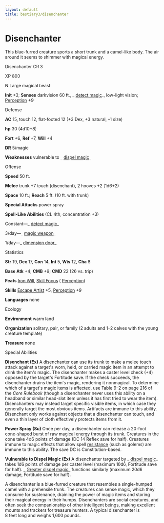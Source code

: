 ```yaml
---
layout: default
title: bestiary3/disenchanter
---
```

# Disenchanter

This blue-furred creature sports a short trunk and a camel-like body. The air around it seems to shimmer with magical energy.

Disenchanter CR 3

XP 800

N Large magical beast

**Init** +3; **Senses** darkvision 60 ft., _ [detect magic](spell_dir/detectMagic#_detect-magic)_, low-light vision; [Perception](skills/perception#_perception) +9

Defense

**AC** 15, touch 12, flat-footed 12 (+3 Dex, +3 natural, –1 size)

**hp** 30 (4d10+8)

**Fort** +6, **Ref** +7, **Will** +4

**DR** 5/magic

**Weaknesses** vulnerable to _ [dispel magic](spell_dir/dispelMagic#_dispel-magic)_

Offense

**Speed** 50 ft.

**Melee** trunk +7 touch (disenchant), 2 hooves +2 (1d6+2)

**Space** 10 ft.; **Reach** 5 ft. (10 ft. with trunk)

**Special Attacks** power spray

**Spell-Like Abilities** (CL 4th; concentration +3)

Constant—_ [detect magic](spells/detectMagic#_detect-magic)_

3/day—_ [magic weapon](spell_dir/magicWeapon#_magic-weapon)_

1/day—_ [dimension door](spell_dir/dimensionDoor#_dimension-door)_

Statistics

**Str** 19, **Dex** 17, **Con** 14, **Int** 5, **Wis** 12, **Cha** 8

**Base Atk** +4; **CMB** +9; **CMD** 22 (26 vs. trip)

**Feats** [Iron Will](feats#_iron-will), [Skill Focus](feats#_skill-focus) ( [Perception](skills/perception#_perception))

**Skills** [Escape Artist](skill_dir/escapeArtist#_escape-artist) +5, [Perception](skills/perception#_perception) +9

**Languages** none

Ecology

**Environment** warm land

**Organization** solitary, pair, or family (2 adults and 1–2 calves with the young creature template)

**Treasure** none

Special Abilities

**Disenchant (Ex)** A disenchanter can use its trunk to make a melee touch attack against a target's worn, held, or carried magic item in an attempt to drink the item's magic. The disenchanter makes a caster level check (+4) opposed by the target's Fortitude save. If the check succeeds, the disenchanter drains the item's magic, rendering it nonmagical. To determine which of a target's magic items is affected, use Table 9–2 on page 216 of the _Core Rulebook_ (though a disenchanter never uses this ability on a headband or similar head-slot item unless it has first tried to wear the item). Disenchanters may instead target specific visible items, in which case they generally target the most obvious items. Artifacts are immune to this ability. Disenchant only works against objects that a disenchanter can touch, and even a thin layer of cloth effectively protects items from it.

**Power Spray (Su)** Once per day, a disenchanter can release a 20-foot cone-shaped burst of raw magical energy through its trunk. Creatures in the cone take 4d6 points of damage (DC 14 Reflex save for half). Creatures immune to magic effects that allow spell [resistance](monster_dir/universalMonsterRules#_resistance) (such as golems) are immune to this ability. The save DC is Constitution-based.

**Vulnerable to Dispel Magic (Ex)** A disenchanter targeted by _ [dispel magic](spells/dispelMagic#_dispel-magic)_ takes 1d6 points of damage per caster level (maximum 10d6, Fortitude save for half). _ [Greater dispel magic](spell_dir/dispelMagic#_dispel-magic-greater)_ functions similarly (maximum 20d6 damage, Fortitude save for half).

A disenchanter is a blue-furred creature that resembles a single-humped camel with a prehensile trunk. The creatures can sense magic, which they consume for sustenance, draining the power of magic items and storing their magical energy in their humps. Disenchanters are social creatures, and often seek the companionship of other intelligent beings, making excellent mounts and trackers for treasure hunters. A typical disenchanter is   
8 feet long and weighs 1,600 pounds.

